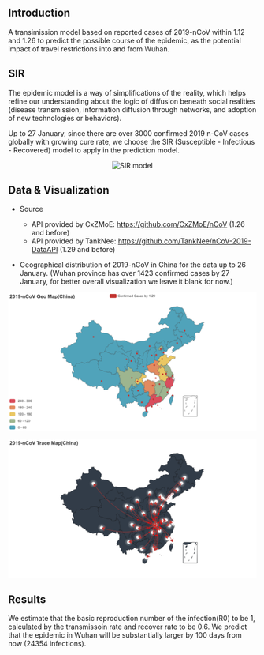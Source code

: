 ## Introduction
A transimission model based on reported cases of 2019-nCoV within 1.12 and 1.26 to predict the possible course of the epidemic, as the potential impact of travel restrictions into and from Wuhan.

## SIR
The epidemic model is a way of simplifications of the reality, which helps refine our understanding about the logic of diffusion beneath social realities (disease transmission, information diffusion through networks, and adoption of new technologies or behaviors). 

Up to 27 January, since there are over 3000 confirmed 2019 n-CoV cases globally with growing cure rate, we choose the SIR (Susceptible - Infectious - Recovered) model to apply in the prediction model.
<p align="center">
  <img src="https://institutefordiseasemodeling.github.io/Documentation/general/_images/SIR-SIRS.png" alt="SIR model"/>
</p>

## Data & Visualization
- Source
  - API provided by CxZMoE: https://github.com/CxZMoE/nCoV (1.26 and before)
  - API provided by TankNee: https://github.com/TankNee/nCoV-2019-DataAPI (1.29 and before)

- Geographical distribution of 2019-nCoV in China for the data up to 26 January. (Wuhan province has over 1423 confirmed cases by 27 January, for better overall visualization we leave it blank for now.)

<p align="center">
  <img src="https://github.com/graveszhang/2019-nCoV-Prediction-Model/blob/master/geomap.png" alt="Geo Map"/>
</p>

<p align="center">
  <img src="https://github.com/graveszhang/2019-nCoV-Prediction-Model/blob/master/tracemap.png" alt="Trace Map"/>
</p>

## Results
We estimate that the basic reproduction number of the infection(R0) to be 1, calculated by the transmissoin rate and recover rate to be 0.6. We predict that the epidemic in Wuhan will be substantially larger by 100 days from now (24354 infections).
